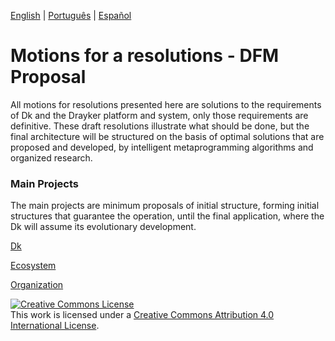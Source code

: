 [English](./README.md) | [Português](./README.PT.md) |  [Español](./README.ES.md)

# Motions for a resolutions - DFM Proposal 
All motions for resolutions presented here are solutions to the requirements of Dk and the Drayker platform and system, only those requirements are definitive. These draft resolutions illustrate what should be done, but the final architecture will be structured on the basis of optimal solutions that are proposed and developed, by intelligent metaprogramming algorithms and organized research.

### Main Projects
The main projects are minimum proposals of initial structure, forming initial structures that guarantee the operation, until the final application, where the Dk will assume its evolutionary development.

[Dk](./dk)

[Ecosystem](./ecosystem)

[Organization](./organization)


<a rel="license" href="http://creativecommons.org/licenses/by/4.0/"><img alt="Creative Commons License" style="border-width:0" src="https://i.creativecommons.org/l/by/4.0/88x31.png" /></a><br />This work is licensed under a <a rel="license" href="http://creativecommons.org/licenses/by/4.0/">Creative Commons Attribution 4.0 International License</a>.
